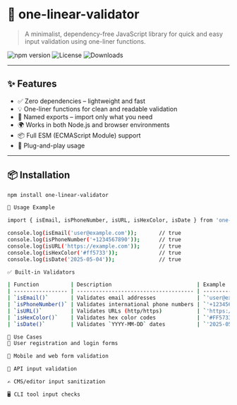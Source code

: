 # 📏 one-linear-validator

> A minimalist, dependency-free JavaScript library for quick and easy input validation using one-liner functions.

![npm version](https://img.shields.io/npm/v/one-linear-validator)
![License](https://img.shields.io/npm/l/one-linear-validator)
![Downloads](https://img.shields.io/npm/dm/one-linear-validator)

---

## ✨ Features

- ✅ Zero dependencies – lightweight and fast
- 💡 One-liner functions for clean and readable validation
- 🔗 Named exports – import only what you need
- 🌍 Works in both Node.js and browser environments
- 📦 Full ESM (ECMAScript Module) support
- 🧩 Plug-and-play usage

---

## 📦 Installation

```bash
npm install one-linear-validator

🚀 Usage Example

import { isEmail, isPhoneNumber, isURL, isHexColor, isDate } from 'one-linear-validator';

console.log(isEmail('user@example.com'));       // true
console.log(isPhoneNumber('+1234567890'));      // true
console.log(isURL('https://example.com'));      // true
console.log(isHexColor('#ff5733'));             // true
console.log(isDate('2025-05-04'));              // true

✅ Built-in Validators

| Function          | Description                           | Example                 |
| ----------------- | ------------------------------------- | ----------------------- |
| `isEmail()`       | Validates email addresses             | `'user@example.com'`    |
| `isPhoneNumber()` | Validates international phone numbers | `'+1234567890'`         |
| `isURL()`         | Validates URLs (http/https)           | `'https://example.com'` |
| `isHexColor()`    | Validates hex color codes             | `'#FF5733'`             |
| `isDate()`        | Validates `YYYY-MM-DD` dates          | `'2025-05-04'`          |

💼 Use Cases
🔐 User registration and login forms

📱 Mobile and web form validation

🧾 API input validation

✍️ CMS/editor input sanitization

🖥️ CLI tool input checks


